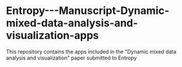 # Entropy---Manuscript-Dynamic-mixed-data-analysis-and-visualization-apps
This repository contains the apps included in the "Dynamic mixed data analysis and visualization" paper submitted to Entropy
